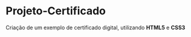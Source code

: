 # Projeto-Certificado
 Criação de um exemplo de certificado digital, utilizando **HTML5** e **CSS3**
